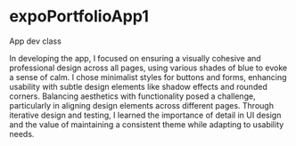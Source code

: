 # expoPortfolioApp1
 App dev class

 In developing the app, I focused on ensuring a visually cohesive and professional design across all pages, using various shades of blue to evoke a sense of calm. I chose minimalist styles for buttons and forms, enhancing usability with subtle design elements like shadow effects and rounded corners. Balancing aesthetics with functionality posed a challenge, particularly in aligning design elements across different pages. Through iterative design and testing, I learned the importance of detail in UI design and the value of maintaining a consistent theme while adapting to usability needs.
